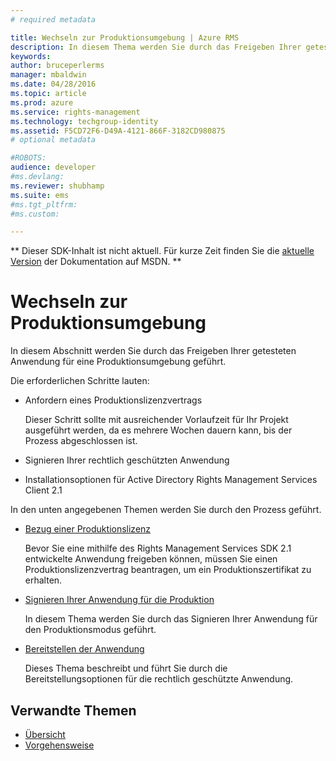 ```yaml
---
# required metadata

title: Wechseln zur Produktionsumgebung | Azure RMS
description: In diesem Thema werden Sie durch das Freigeben Ihrer getesteten Anwendung für eine Produktionsumgebung geführt.
keywords:
author: bruceperlerms
manager: mbaldwin
ms.date: 04/28/2016
ms.topic: article
ms.prod: azure
ms.service: rights-management
ms.technology: techgroup-identity
ms.assetid: F5CD72F6-D49A-4121-866F-3182CD980875
# optional metadata

#ROBOTS:
audience: developer
#ms.devlang:
ms.reviewer: shubhamp
ms.suite: ems
#ms.tgt_pltfrm:
#ms.custom:

---
```

** Dieser SDK-Inhalt ist nicht aktuell. Für kurze Zeit finden Sie die [aktuelle Version](https://msdn.microsoft.com/library/windows/desktop/hh535290(v=vs.85).aspx) der Dokumentation auf MSDN. **
# Wechseln zur Produktionsumgebung

In diesem Abschnitt werden Sie durch das Freigeben Ihrer getesteten Anwendung für eine Produktionsumgebung geführt.

Die erforderlichen Schritte lauten:

-   Anfordern eines Produktionslizenzvertrags

    Dieser Schritt sollte mit ausreichender Vorlaufzeit für Ihr Projekt ausgeführt werden, da es mehrere Wochen dauern kann, bis der Prozess abgeschlossen ist.

-   Signieren Ihrer rechtlich geschützten Anwendung
-   Installationsoptionen für Active Directory Rights Management Services Client 2.1

In den unten angegebenen Themen werden Sie durch den Prozess geführt.

- [Bezug einer Produktionslizenz](obtaining-a-production-license.md)

  Bevor Sie eine mithilfe des Rights Management Services SDK 2.1 entwickelte Anwendung freigeben können, müssen Sie einen Produktionslizenzvertrag beantragen, um ein Produktionszertifikat zu erhalten.
- [Signieren Ihrer Anwendung für die Produktion](signing-your-application-for-production.md)

  In diesem Thema werden Sie durch das Signieren Ihrer Anwendung für den Produktionsmodus geführt.

- [Bereitstellen der Anwendung](deploying-your-application.md)

  Dieses Thema beschreibt und führt Sie durch die Bereitstellungsoptionen für die rechtlich geschützte Anwendung.
 

## Verwandte Themen

* [Übersicht](ad-rms-overview.md)
* [Vorgehensweise](how-to-use-msipc.md)
 

 


<!--HONumber=Jun16_HO1-->


